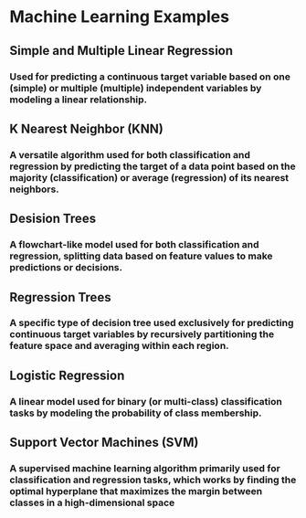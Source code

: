 # Machine Learning Examples
## Simple and Multiple Linear Regression
### Used for predicting a continuous target variable based on one (simple) or multiple (multiple) independent variables by modeling a linear relationship.
## K Nearest Neighbor (KNN)
### A versatile algorithm used for both classification and regression by predicting the target of a data point based on the majority (classification) or average (regression) of its nearest neighbors.
## Desision Trees
### A flowchart-like model used for both classification and regression, splitting data based on feature values to make predictions or decisions.
## Regression Trees
### A specific type of decision tree used exclusively for predicting continuous target variables by recursively partitioning the feature space and averaging within each region.
## Logistic Regression
### A linear model used for binary (or multi-class) classification tasks by modeling the probability of class membership.
## Support Vector Machines (SVM)
### A supervised machine learning algorithm primarily used for classification and regression tasks, which works by finding the optimal hyperplane that maximizes the margin between classes in a high-dimensional space

